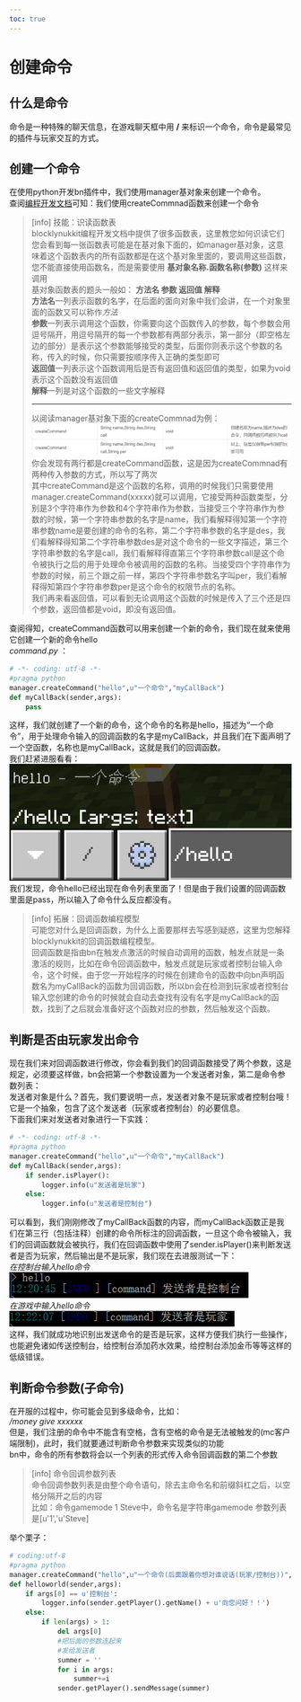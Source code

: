 ```yaml
---  
toc: true  
---  
```

# 创建命令  
## 什么是命令  
命令是一种特殊的聊天信息，在游戏聊天框中用 **/** 来标识一个命令，命令是最常见的插件与玩家交互的方式。  
## 创建一个命令  
在使用python开发bn插件中，我们使用manager基对象来创建一个命令。  
查阅[编程开发文档](http://www.blocklynukkit.info/1723846)可知：我们使用createCommnad函数来创建一个命令  
>[info] 技能：识读函数表  
> blocklynukkit编程开发文档中提供了很多函数表，这里教您如何识读它们  
> 您会看到每一张函数表可能是在基对象下面的，如manager基对象，这意味着这个函数表内的所有函数都是在这个基对象里面的，要调用这些函数，您不能直接使用函数名，而是需要使用 **基对象名称.函数名称(参数)** 这样来调用  
> 基对象函数表的题头一般如： **方法名 参数 返回值 解释**  
> **方法名**一列表示函数的名字，在后面的面向对象中我们会讲，在一个对象里面的函数又可以称作*方法*  
> **参数**一列表示调用这个函数，你需要向这个函数传入的参数，每个参数会用逗号隔开，用逗号隔开的每一个参数都有两部分表示，第一部分（即空格左边的部分）是表示这个参数能够接受的类型，后面你则表示这个参数的名称，传入的时候，你只需要按顺序传入正确的类型即可  
> **返回值**一列表示这个函数调用后是否有返回值和返回值的类型，如果为void表示这个函数没有返回值  
> **解释**一列是对这个函数的一些文字解释  
> *******************  
> 以阅读manager基对象下面的createCommnad为例：  
> ![](../../../images/screenshot_1598077020977.png)  
> 你会发现有两行都是createCommand函数，这是因为createCommnad有两种传入参数的方式，所以写了两次  
> 其中createCommand是这个函数的名称，调用的时候我们只需要使用manager.createCommand(xxxxx)就可以调用，它接受两种函数类型，分别是3个字符串作为参数和4个字符串作为参数，当接受三个字符串作为参数的时候，第一个字符串参数的名字是name，我们看解释得知第一个字符串参数name是要创建的命令的名称，第二个字符串参数的名字是des，我们看解释得知第二个字符串参数des是对这个命令的一些文字描述，第三个字符串参数的名字是call，我们看解释得直第三个字符串参数call是这个命令被执行之后的用于处理命令被调用的函数的名称。当接受四个字符串作为参数的时候，前三个跟之前一样，第四个字符串参数名字叫per，我们看解释得知第四个字符串参数per是这个命令的权限节点的名称。  
> 我们再来看返回值，可以看到无论调用这个函数的时候是传入了三个还是四个参数，返回值都是void，即没有返回值。  
  
查阅得知，createCommand函数可以用来创建一个新的命令，我们现在就来使用它创建一个新的命令hello  
*command*.*py* ：  
```python  
# -*- coding: utf-8 -*-  
#pragma python  
manager.createCommand("hello",u"一个命令","myCallBack")  
def myCallBack(sender,args):  
    pass  
```  
这样，我们就创建了一个新的命令，这个命令的名称是hello，描述为“一个命令”，用于处理命令输入的回调函数的名字是myCallBack，并且我们在下面声明了一个空函数，名称也是myCallBack，这就是我们的回调函数。  
我们赶紧进服看看：  
![](../../../images/screenshot_1598142747796.png)  
我们发现，命令hello已经出现在命令列表里面了！但是由于我们设置的回调函数里面是pass，所以输入了命令什么反应都没有。  
>[info] 拓展：回调函数编程模型  
> 可能您对什么是回调函数，为什么上面要那样去写感到疑惑，这里为您解释blocklynukkit的回调函数编程模型。  
> 回调函数是指由bn在触发点激活的时候自动调用的函数，触发点就是一条激活的规则，比如在命令回调函数中，触发点就是玩家或者控制台输入命令，这个时候，由于您一开始程序的时候在创建命令的函数中向bn声明函数名为myCallBack的函数为回调函数，所以bn会在检测到玩家或者控制台输入您创建的命令的时候就会自动去查找有没有名字是myCallBack的函数，找到了之后就会准备好这个函数对应的参数，然后触发这个函数。  
## 判断是否由玩家发出命令  
现在我们来对回调函数进行修改，你会看到我们的回调函数接受了两个参数，这是规定，必须要这样做，bn会把第一个参数设置为一个发送者对象，第二是命令参数列表：  
发送者对象是什么？首先，我们要说明一点，发送者对象不是玩家或者控制台哦！它是一个抽象，包含了这个发送者（玩家或者控制台）的必要信息。  
下面我们来对发送者对象进行一下实践：  
```python  
# -*- coding: utf-8 -*-  
#pragma python  
manager.createCommand("hello",u"一个命令","myCallBack")  
def myCallBack(sender,args):  
    if sender.isPlayer():  
        logger.info(u"发送者是玩家")  
    else:  
        logger.info(u"发送者是控制台")  
```  
可以看到，我们刚刚修改了myCallBack函数的内容，而myCallBack函数正是我们在第三行（包括注释）创建的命令所标注的回调函数，一旦这个命令被输入，我们的回调函数就会被执行，我们在回调函数中使用了sender.isPlayer()来判断发送者是否为玩家，然后输出是不是玩家，我们现在去进服测试一下：  
*在控制台输入hello命令*  
![](../../../images/screenshot_1598156455562.png)  
*在游戏中输入hello命令*  
![](../../../images/screenshot_1598156548041.png)  
这样，我们就成功地识别出发送命令的是否是玩家，这样方便我们执行一些操作，也能避免诸如传送控制台，给控制台添加药水效果，给控制台添加金币等等这样的低级错误。  
## 判断命令参数(子命令)  
在开服的过程中，你可能会见到多级命令，比如：  
*/money give xxxxxx*  
但是，我们注册的命令中不能含有空格，含有空格的命令是无法被触发的(mc客户端限制)，此时，我们就要通过判断命令参数来实现类似的功能  
bn中，命令的所有参数将会以一个列表的形式传入命令回调函数的第二个参数  
>[info] 命令回调参数列表  
> 命令回调参数列表是由整个命令语句，除去主命令名和前缀斜杠之后，以空格分隔开之后的内容  
> 比如：命令gamemode 1 Steve中，命令名是字符串gamemode 参数列表是[u'1','u'Steve]  
  
举个栗子：  
```python  
# coding:utf-8  
#pragma python  
manager.createCommand("hello",u"一个命令(后面跟着你想对谁说话(玩家/控制台))","helloworld")  
def helloworld(sender,args):  
    if args[0] == u'控制台':  
        logger.info(sender.getPlayer().getName() + u'向您问好！！')  
    else:  
        if len(args) > 1:  
            del args[0]  
            #把后面的参数连起来  
            #发给发送者  
            summer = ''  
            for i in args:  
                summer+=i  
            sender.getPlayer().sendMessage(summer)  
```